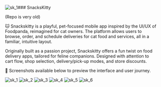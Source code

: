 ![sk_1](https://github.com/user-attachments/assets/539c423d-c022-4790-b04e-a72347606783)### SnacksKitty 

(Repo is very old) 

🐱 Snackskitty is a playful, pet-focused mobile app inspired by the UI/UX of Foodpanda, reimagined for cat owners. The platform allows users to browse, order, and schedule deliveries for cat food and services, all in a familiar, intuitive layout.

Originally built as a passion project, Snackskitty offers a fun twist on food delivery apps, tailored for feline companions. Designed with attention to cart flow, shop selection, delivery/pick-up modes, and store discounts.

📱 Screenshots available below to preview the interface and user journey.


![sk_1](https://github.com/user-attachments/assets/29abe1f0-af80-4a99-92c4-abd87d729e04)
![sk_2](https://github.com/user-attachments/assets/23847283-6db4-4afb-9a5e-ab9f4f012ef1)
![sk_3](https://github.com/user-attachments/assets/baa9f96e-c555-48b1-b44c-fad6f6182f04)
![sk_4](https://github.com/user-attachments/assets/c49b04dc-451d-4781-aa4e-65dd236c0100)
![sk_5](https://github.com/user-attachments/assets/2eb0009e-02cc-4ef0-9a4f-55355d372a7d)
![sk_6](https://github.com/user-attachments/assets/0c1305c8-53ec-4753-b8ef-79b8cb03a4d3)
